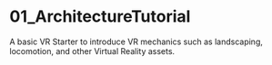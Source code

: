# 01_ArchitectureTutorial
A basic VR Starter to introduce VR mechanics such as landscaping, locomotion, and other Virtual Reality assets.

